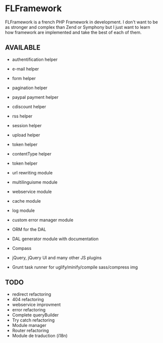 FLFramework
===========

FLFramework is a french PHP Framework in development.
I don't want to be as stronger and complex than Zend or Symphony but I just want to learn how framework are implemented and take the best of each of them.

AVAILABLE
---------

- authentification helper
- e-mail helper
- form helper
- pagination helper
- paypal payment helper
- cdiscount helper
- rss helper
- session helper
- upload helper
- token helper
- contentType helper
- token helper

- url rewriting module
- multilinguisme module
- webservice module
- cache module
- log module
- custom error manager module
- ORM for the DAL
- DAL generator module with documentation

- Compass
- jQuery, jQuery UI and many other JS plugins
- Grunt task runner for uglify/minify/compile sass/compress img

TODO
----

- redirect refactoring
- 404 refactoring
- webservice improvment
- error refactoring
- Complete queryBuilder
- Try catch refactoring
- Module manager
- Router refactoring
- Module de traduction (i18n)
